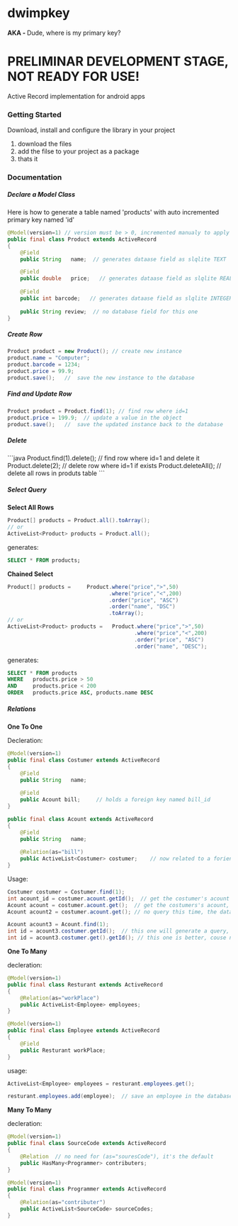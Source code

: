 dwimpkey
========

<b>AKA - </b> Dude, where is my primary key?

<h1>PRELIMINAR DEVELOPMENT STAGE, NOT READY FOR USE!</h1>

Active Record implementation for android apps

<h3>Getting Started</h3>

Download, install and configure the library in your project

1. download the files
2. add the filse to your project as a package
3. thats it

<h3>Documentation</h3>

<h5>Declare a Model Class</h5>

Here is how to generate a table named 'products' with auto incremented primary key named 'id'

```java
@Model(version=1) // version must be > 0, incremented manualy to apply changes in the class to the db schema
public final class Product extends ActiveRecord  
{	
	@Field 
	public String 	name;  // generates dataase field as slqlite TEXT

	@Field 
	public double 	price;   // generates dataase field as slqlite REAL	
	
	@Field 
	public int barcode;   // generates dataase field as slqlite INTEGER
	
	public String review;  // no database field for this one
}
```
<h5>Create Row</h5>

```java
Product product = new Product(); // create new instance
product.name = "Computer";
product.barcode = 1234;
product.price = 99.9;
product.save();   //  save the new instance to the database
```

<h5>Find and Update Row</h5>

```java
Product product = Product.find(1); // find row where id=1
product.price = 199.9;  // update a value in the object
product.save();   //  save the updated instance back to the database
```

<h5>Delete</h5>
```java
Product.find(1).delete(); // find row where id=1 and delete it
Product.delete(2);        // delete row where id=1 if exists
Product.deleteAll();      // delete all rows in produts table
```

<h5>Select Query</h5>

<b>Select All Rows</b>

```java
Product[] products = Product.all().toArray();
// or 
ActiveList<Product> products = Product.all();
```
generates:
```sql
SELECT * FROM products;
```

<b>Chained Select</b>
```java
Product[] products = 	 Product.where("price",">",50)
								.where("price","<",200)
								.order("price", "ASC")
								.order("name", "DSC")
								.toArray();
// or
ActiveList<Product> products = 	 Product.where("price",">",50)
										.where("price","<",200)
										.order("price", "ASC")
										.order("name", "DESC");
```					
generates:
```sql
SELECT * FROM products 
WHERE 	products.price > 50 
AND 	products.price < 200
ORDER	products.price ASC, products.name DESC
```


<h5>Relations</h5>

<b>One To One</b>

Decleration:

```java
@Model(version=1)
public final class Costumer extends ActiveRecord  
{	
	@Field 
	public String 	name;
	
	@Field
	public Acount bill; 	// holds a foreign key named bill_id 
}

public final class Acount extends ActiveRecord  
{	
	@Field 
	public String 	name;
	
	@Relation(as="bill")
	public ActiveList<Costumer> costumer;    // now related to a forien key named costumers.bill_id
}
```
Usage:

```java
Costumer costumer = Costumer.find(1);
int acount_id = costumer.acount.getId();  // get the costumer's acount id with no database query
Acount acount = costumer.acount.get();  // get the costumers's acount, with a select query.
Acount acount2 = costumer.acount.get(); // no query this time, the data is allready loaded.

Acount acount3 = Acount.find(1);
int id = acount3.costumer.getId();  // this one will generate a query, because acounts doesnt hold a foreign key
int id = acount3.costumer.get().getId(); // this one is better, couse now the costumer is fully loaded
```

<b>One To Many</b>

decleration:

```java
@Model(version=1)
public final class Resturant extends ActiveRecord
{
	@Relation(as="workPlace")
	public ActiveList<Employee> employees;
}

@Model(version=1)
public final class Employee extends ActiveRecord
{
	@Field
	public Resturant workPlace;
}
```

usage:

```java
ActiveList<Employee> employees = resturant.employees.get();
```

```java
resturant.employees.add(employee);  // save an employee in the database to belong to the resturant
```

<b>Many To Many</b>

decleration:

```java
@Model(version=1)
public final class SourceCode extends ActiveRecord
{
	@Relation  // no need for (as="souresCode"), it's the default
	public HasMany<Programmer> contributers;
}

@Model(version=1)
public final class Programmer extends ActiveRecord
{
	@Relation(as="contributer")
	public ActiveList<SourceCode> sourceCodes;
}
```


















